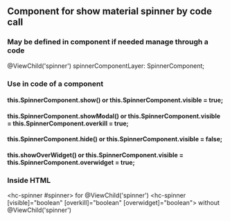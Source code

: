 
## Component for show material spinner by code call

### May be defined in component if needed manage through a code
@ViewChild('spinner') spinnerComponentLayer: SpinnerComponent;

### Use in code of a component
#### this.SpinnerComponent.show()      or this.SpinnerComponent.visible = true;
#### this.SpinnerComponent.showModal() or this.SpinnerComponent.visible = this.SpinnerComponent.overkill = true;
#### this.SpinnerComponent.hide()      or this.SpinnerComponent.visible = false;
#### this.showOverWidget()             or this.SpinnerComponent.visible = this.SpinnerComponent.overwidget = true;

### Inside HTML
<hc-spinner #spinner></hc-spinner> for @ViewChild('spinner')
<hc-spinner [visible]="boolean" [overkill]="boolean" [overwidget]="boolean"></hc-spinner> without @ViewChild('spinner')
